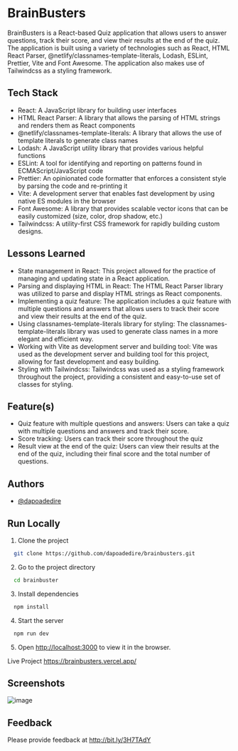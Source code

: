 # BrainBusters

BrainBusters is a React-based Quiz application that allows users to answer questions, track their score, and view their results at the end of the quiz. The application is built using a variety of technologies such as React, HTML React Parser, @netlify/classnames-template-literals, Lodash, ESLint, Prettier, Vite and Font Awesome. The application also makes use of Tailwindcss as a styling framework.

## Tech Stack

- React: A JavaScript library for building user interfaces
- HTML React Parser: A library that allows the parsing of HTML strings and renders them as React components
- @netlify/classnames-template-literals: A library that allows the use of template literals to generate class names
- Lodash: A JavaScript utility library that provides various helpful functions
- ESLint: A tool for identifying and reporting on patterns found in ECMAScript/JavaScript code
- Prettier: An opinionated code formatter that enforces a consistent style by parsing the code and re-printing it
- Vite: A development server that enables fast development by using native ES modules in the browser
- Font Awesome: A library that provides scalable vector icons that can be easily customized (size, color, drop shadow, etc.)
- Tailwindcss: A utility-first CSS framework for rapidly building custom designs.

## Lessons Learned

- State management in React: This project allowed for the practice of managing and updating state in a React application.
- Parsing and displaying HTML in React: The HTML React Parser library was utilized to parse and display HTML strings as React components.
- Implementing a quiz feature: The application includes a quiz feature with multiple questions and answers that allows users to track their score and view their results at the end of the quiz.
- Using classnames-template-literals library for styling: The classnames-template-literals library was used to generate class names in a more elegant and efficient way.
- Working with Vite as development server and building tool: Vite was used as the development server and building tool for this project, allowing for fast development and easy building.
- Styling with Tailwindcss: Tailwindcss was used as a styling framework throughout the project, providing a consistent and easy-to-use set of classes for styling.

## Feature(s)

- Quiz feature with multiple questions and answers: Users can take a quiz with multiple questions and answers and track their score.
- Score tracking: Users can track their score throughout the quiz
- Result view at the end of the quiz: Users can view their results at the end of the quiz, including their final score and the total number of questions.

## Authors

- [@dapoadedire](https://www.github.com/dapoadedire)

## Run Locally

1. Clone the project

```bash
  git clone https://github.com/dapoadedire/brainbusters.git
```

2. Go to the project directory

```bash
  cd brainbuster
```

3. Install dependencies

```bash
  npm install
```

4. Start the server

```bash
  npm run dev
```

5. Open <http://localhost:3000> to view it in the browser.

Live Project
<https://brainbusters.vercel.app/>

## Screenshots
![image](https://user-images.githubusercontent.com/95668340/212994704-95dd2d0e-089c-4541-873c-49252e79855f.png)

## Feedback

Please provide feedback at <http://bit.ly/3H7TAdY>
